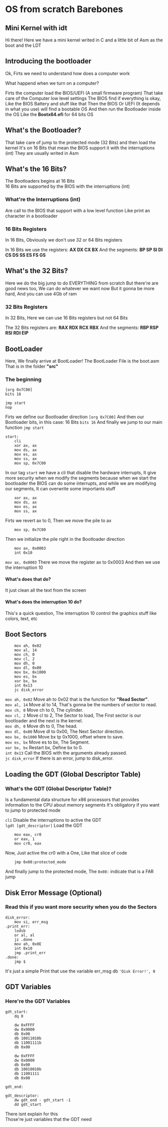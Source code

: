 # OS from scratch Barebones
## Mini Kernel with idt

Hi there!
Here we have a mini kernel writed in C and a little bit of Asm as the boot and the LDT

## Introducing the bootloader

Ok, Firts we need to understand how does a computer work

What happend when we turn on a computer?

Firts the computer load the BIOS/UEFI (A small firmware program) That take care of the Computer low level settings
The BIOS find if everything is okay, Like the BIOS Battery and stuff like that
Then the BIOS Or UEFI (It depends in what you use) will find a bootable OS
And then run the Bootloader inside the OS
Like the **Bootx64.efi** for 64 bits OS

## What's the Bootloader?

That take care of jump to the protected mode (32 Bits) and then load the kernel
It's on 16 Bits that mean the BIOS support it with the interruptions (int)
They are usually writed in Asm

## What's the 16 Bits?

The Bootloaders begins at 16 Bits  
16 Bits are supported by the BIOS with the interruptions (int)
### What're the Interruptions (int)
Are call to the BIOS that support with a low level function
Like print an character in a bootloader

### 16 Bits Registers
In 16 Bits, Obviously we don't use 32 or 64 Bits registers  

In 16 Bits we use the registers: **AX DX CX BX**
And the segments: **BP SP SI DI CS DS SS ES FS GS**

## What's the 32 Bits?

Here we do the big jump to do EVERYTHING from scratch
But there're are good news too, We can do whatever we want now
But it gonna be more hard, And you can use 4Gb of ram

### 32 Bits Registers
In 32 Bits, Here we can use 16 Bits registers but not 64 Bits

The 32 Bits registers are: **RAX RDX RCX RBX**
And the segments: **RBP RSP RSI RDI EIP**

## BootLoader

Here, We finally arrive at BootLoader!
The BootLoader File is the boot.asm
That is in the folder **"src"**

### The beginning

``` Assembly
[org 0x7C00]
bits 16

jmp start
nop
```

Firts we define our Bootloader direction `[org 0x7C00]`
And then our Bootloader bits, in this case: 16 Bits `bits 16`
And finally we jump to our main function `jmp start`

``` Assembly
start:
    cli
    xor ax, ax
    mov ds, ax
    mov es, ax
    mov ss, ax
    mov sp, 0x7C00
```

In our tag `start` we have a cli that disable the hardware interrupts,
It give more security when we modify the segments
because when we start the bootloader the BIOS can do some interrupts, and while we are modifying
our segments, It can overwrite some importants stuff

``` Assembly
    xor ax, ax
    mov ds, ax
    mov es, ax
    mov ss, ax
```

Firts we revert ax to 0, Then we move the pile to ax

``` Assembly
    mov sp, 0x7C00
```

Then we initialize the pile right in the Bootloader direction

``` Assembly
    mov ax, 0x0003
    int 0x10
```

`mov ax, 0x0003` There we move the register ax to 0x0003
And then we use the interruption 10

#### What's does that do?
It just clean all the text from the screen

#### What's does the interruption 10 do?
This's a quick question, The interruption 10 control the graphics stuff like colors, text, etc

## Boot Sectors

``` Assembly
    mov ah, 0x02
    mov al, 14
    mov ch, 0
    mov cl, 2
    mov dh, 0
    mov dl, 0x00
    mov bx, 0x1000
    mov es, bx
    xor bx, bx
    int 0x13
    jc disk_error
```
`mov ah, 0x02` Move ah to 0x02 that is the function for **"Read Sector"**.  
`mov al, 14` Move al to 14, That's gonna be the numbers of sector to read.  
`mov ch, 0` Move ch to 0, The cylinder.  
`mov cl, 2` Move cl to 2, The Sector to load, The First sector is our bootloader and the next is the kernel.  
`mov dh, 0` Move dh to 0, The head.  
`mov dl, 0x00` Move dl to 0x00, The Next Sector direction.  
`mov bx, 0x1000` Move bx tp 0x1000, offset where to save.  
`mov es, bx` Move es to bx, The Segment.  
`xor bx, bx` Restart bx, Define bx to 0.  
`int 0x13` Call the BIOS with the arguments already passed.  
`jc disk_error` If there is an error, jump to disk_error.  

## Loading the GDT (Global Descriptor Table)
### What's the GDT (Global Descriptor Table)?
Is a fundamental data structure for x86 processors that provides information to the CPU about memory segments
It's obligatory if you want to jump to protected mode

`cli` Disable the interruptions to active the GDT  
`lgdt [gdt_descriptor]` Load the GDT

``` Assembly
    mov eax, cr0
    or eax, 1
    mov cr0, eax
```

Now, Just active the cr0 with a One, Like that slice of code

``` Assembly
    jmp 0x08:protected_mode
```

And finally jump to the protected mode, The `0x08:` indicate that is a FAR jump

## Disk Error Message (Optional)
### Read this if you want more security when you do the Sectors

``` Assembly
disk_error:
    mov si, err_msg
.print_err:
    lodsb
    or al, al
    jz .done
    mov ah, 0x0E
    int 0x10
    jmp .print_err
.done:
    jmp $
```

It's just a simple Print that use the variable err_msg db `'Disk Error!', 0`

## GDT Variables
### Here're the GDT Variables

``` Assembly
gdt_start:
    dq 0

    dw 0xFFFF
    dw 0x0000
    db 0x00
    db 10011010b
    db 11001111b
    db 0x00

    dw 0xFFFF
    dw 0x0000
    db 0x00
    db 10010010b
    db 11001111
    db 0x00

gdt_end:

gdt_descriptor:
    dw gdt_end - gdt_start -1
    dd gdt_start
```

There isnt explain for this  
Those're just variables that the GDT need